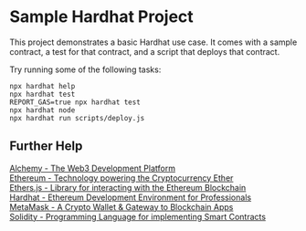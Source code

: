 # Sample Hardhat Project

This project demonstrates a basic Hardhat use case. It comes with a sample contract, a test for that contract, and a script that deploys that contract.

Try running some of the following tasks:

```shell
npx hardhat help
npx hardhat test
REPORT_GAS=true npx hardhat test
npx hardhat node
npx hardhat run scripts/deploy.js
```

## Further Help

[Alchemy - The Web3 Development Platform](https://alchemy.com/?r=7b980bb14402be0b)  
[Ethereum - Technology powering the Cryptocurrency Ether](https://ethereum.org/)  
[Ethers.js - Library for interacting with the Ethereum Blockchain](https://docs.ethers.io/)  
[Hardhat - Ethereum Development Environment for Professionals](https://hardhat.org/)  
[MetaMask - A Crypto Wallet & Gateway to Blockchain Apps](https://metamask.io/)  
[Solidity - Programming Language for implementing Smart Contracts](https://docs.soliditylang.org/)  
